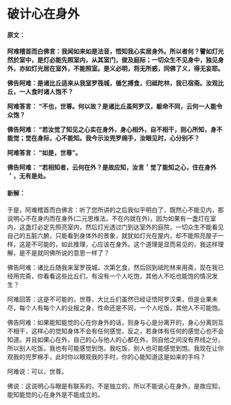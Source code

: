 # 破计心在身外

#### 原文：

**阿难稽首而白佛言：我闻如来如是法音，悟知我心实居身外。所以者何？譬如灯光然於室中，是灯必能先照室内，从其室门，俊及庭际；一切众生不见身中，独见身外，亦如灯光居在室外，不能照室。是义必明，将无所惑，同佛了义，得无妄耶。**

**佛告阿难：是诸比丘适来从我室罗筏城，循乞搏食，归祗陀林，我已宿斋。汝观比丘，一人食时诸人饱不？**

**阿难答言： “不也，世尊。何以故？是诸比丘虽阿罗汉，躯命不同，云何一人能令众饱？**

**佛告阿难： “若汝觉了知见之心实在身外，身心相外，自不相干，则心所知，身不能觉；觉在身际，心不能知。我今示汝兜罗绵手，汝眼见时，心分别不？**

**阿难答言： “如是，世尊”。**

**佛告阿难： “若相知者，云何在外？是故应知，汝言＇觉了能知之心，住在身外＇，无有是处。**

#### 新解：

于是，阿难稽首而白佛言：听了您所讲的之后我似乎明白了，既然心不能见内，那说明心不在身内而在身外(二元思维法，不在内就在外)，因为如果有一盏灯在室内，这盏灯必定先照亮室内，然后灯光透过门到达室外的庭院，一切众生不能看见自己的五脏六腑，只能看到身体外的景象，就犹如灯光在屋内，却不能照亮屋子一样，这是不可能的，如此推理，心应该在身外。这个道理是显而易见的，我这样理解，是不是就同佛所说的意思一样了？

佛告阿难：诸比丘随我来室罗筏城，次第乞食，然后回到祗陀林来用斋，现在我已经用完斋，你看看这些比丘们，有没有一个人吃饱，其他人不吃也能饱的情况发生？

阿难回答：这是不可能的，世尊，大比丘们虽然已经证悟阿罗汉果，但是业果未尽，每个人有每个人的业报之身，性命还是不同，一个人吃饭，其他人不可能饱。

佛告阿难：如果能知能觉的心在你身外的话，则身与心是分离开的，身心分离则互不相干，这样心的觉知身体不会有任何感觉，反之，若身体有任何的感觉心也不会知道。并且如果心在外，自己的心与他人的心都在外，则自他之间没有界线之分，所以别人吃饭，我也有可能感觉到饱，我吃饭，别人也可能感觉到饱。我现在让你观我的兜罗棉手，此时你以眼观我的手时，你的心能知道这是如来的手吗？

阿难说：可以，世尊。

佛说：这说明心与眼是有联系的，不是独立的，所以不能说心在身外，是故应知，能知能觉的心在身外是不能成立的。
